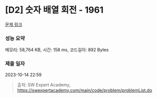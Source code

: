 # [D2] 숫자 배열 회전 - 1961 

[문제 링크](https://swexpertacademy.com/main/code/problem/problemDetail.do?contestProbId=AV5Pq-OKAVYDFAUq) 

### 성능 요약

메모리: 58,764 KB, 시간: 158 ms, 코드길이: 892 Bytes

### 제출 일자

2023-10-14 22:59



> 출처: SW Expert Academy, https://swexpertacademy.com/main/code/problem/problemList.do